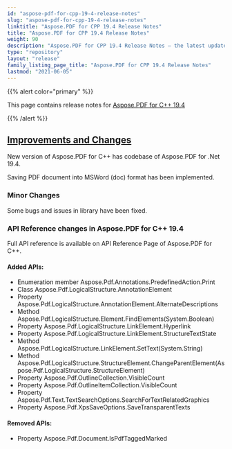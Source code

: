 ```yaml
---
id: "aspose-pdf-for-cpp-19-4-release-notes"
slug: "aspose-pdf-for-cpp-19-4-release-notes"
linktitle: "Aspose.PDF for CPP 19.4 Release Notes"
title: "Aspose.PDF for CPP 19.4 Release Notes"
weight: 90
description: "Aspose.PDF for CPP 19.4 Release Notes – the latest updates and fixes."
type: "repository"
layout: "release"
family_listing_page_title: "Aspose.PDF for CPP 19.4 Release Notes"
lastmod: "2021-06-05"
---
```


{{% alert color="primary" %}}

This page contains release notes for [Aspose.PDF for C++ 19.4](https://www.nuget.org/packages/Aspose.PDF.CPP/19.4.0)

{{% /alert %}}
## <ins> **Improvements and Changes**
New version of Aspose.PDF for C++ has codebase of Aspose.PDF for .Net 19.4.

Saving PDF document into MSWord (doc) format has been implemented.
### **Minor Changes**
Some bugs and issues in library have been fixed.
### **API Reference changes in Aspose.PDF for C++ 19.4**
Full API reference is available on API Reference Page of Aspose.PDF for C++.
#### **Added APIs:**
- Enumeration member Aspose.Pdf.Annotations.PredefinedAction.Print
- Class Aspose.Pdf.LogicalStructure.AnnotationElement
- Property Aspose.Pdf.LogicalStructure.AnnotationElement.AlternateDescriptions
- Method Aspose.Pdf.LogicalStructure.Element.FindElements<T>(System.Boolean)
- Property Aspose.Pdf.LogicalStructure.LinkElement.Hyperlink
- Property Aspose.Pdf.LogicalStructure.LinkElement.StructureTextState
- Method Aspose.Pdf.LogicalStructure.LinkElement.SetText(System.String)
- Method Aspose.Pdf.LogicalStructure.StructureElement.ChangeParentElement(Aspose.Pdf.LogicalStructure.StructureElement)
- Property Aspose.Pdf.OutlineCollection.VisibleCount
- Property Aspose.Pdf.OutlineItemCollection.VisibleCount
- Property Aspose.Pdf.Text.TextSearchOptions.SearchForTextRelatedGraphics
- Property Aspose.Pdf.XpsSaveOptions.SaveTransparentTexts
#### **Removed APIs:**
- Property Aspose.Pdf.Document.IsPdfTaggedMarked
